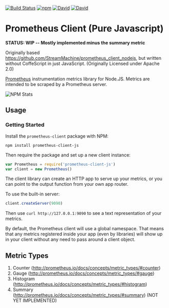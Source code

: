 [![Build Status](https://travis-ci.org/ekristen/prometheus-client.svg?branch=master)](https://travis-ci.org/ekristen/prometheus-client) [![npm](https://img.shields.io/npm/v/prometheus-client-js.svg)]() [![David](https://img.shields.io/david/ekristen/prometheus-client.svg)]() [![David](https://img.shields.io/david/dev/ekristen/prometheus-client.svg)]()

# Prometheus Client (Pure Javascript)

**STATUS: WIP -- Mostly implemented minus the summary metric**

Originally based https://github.com/StreamMachine/prometheus_client_nodejs, but written without CoffeScript in just JavaScript. (Originally Licensed under Apache 2.0)

[Prometheus](http://prometheus.io) instrumentation metrics library for Node.JS. Metrics are intended to be scraped by a Prometheus server.

![NPM Stats](https://nodei.co/npm/prometheus-client-js.png?downloads=true&downloadRank=true&stars=true)

## Usage

### Getting Started

Install the `prometheus-client` package with NPM:

    npm install prometheus-client-js

Then require the package and set up a new client instance:

```javascript
var Prometheus = require('prometheus-client-js')
var client = new Prometheus()
```

The client library can create an HTTP app to serve up your metrics, or you
can point to the output function from your own app router.

To use the built-in server:

```javascript
client.createServer(9090)
```

Then use `curl http://127.0.0.1:9090` to see a text representation of your metrics.

By default, the Prometheus client will use a global namespace. That means that
any metrics registered inside your app (even by libraries) will show up in your
client without any need to pass around a client object.


## Metric Types

1. Counter (http://prometheus.io/docs/concepts/metric_types/#counter)
2. Gauge (http://prometheus.io/docs/concepts/metric_types/#gauge)
3. Histogram (http://prometheus.io/docs/concepts/metric_types/#histogram)
4. Summary (http://prometheus.io/docs/concepts/metric_types/#summary) (NOT YET IMPLEMENTED)
